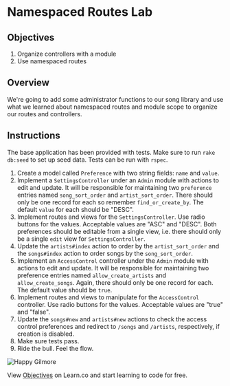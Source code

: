 # Namespaced Routes Lab

## Objectives

1. Organize controllers with a module
2. Use namespaced routes

## Overview

We're going to add some administrator functions to our song library and
use what we learned about namespaced routes and module scope to organize
our routes and controllers.

## Instructions

The base application has been provided with tests. Make sure to run
`rake db:seed` to set up seed data. Tests can be run with `rspec`.

1. Create a model called `Preference` with two string fields: `name` and
   `value`.
2. Implement a `SettingsController` under an `Admin` module with actions
   to edit and update. It will be responsible for maintaining two
`preference` entries named `song_sort_order` and `artist_sort_order`. There
should only be one record for each so remember `find_or_create_by`. The
default `value` for each should be "DESC".
3. Implement routes and views for the `SettingsController`. Use
   radio buttons for the values. Acceptable values are "ASC" and "DESC".
Both preferences should be editable from a single view, i.e. there should only be a single `edit` view for
`SettingsController`. 
4. Update the `artists#index` action to order by the `artist_sort_order`
   and the `songs#index` action to order songs by the `song_sort_order`.
5. Implement an `AccessControl` controller under the `Admin` module with
   actions to edit and update. It will be responsible for maintaining
two preference entries named `allow_create_artists` and
`allow_create_songs`. Again, there should only be one record for each.
The default value should be `true`.
6. Implement routes and views to manipulate for the `AccessControl`
   controller. Use radio buttons for the values. Acceptable values are
"true" and "false".
7. Update the `songs#new` and `artists#new` actions to check the access
   control preferences and redirect to `/songs` and `/artists`,
respectively, if creation is disabled.
8. Make sure tests pass.
9. Ride the bull. Feel the flow.

![Happy Gilmore](http://i.giphy.com/h2Q9ZYee54UOk.gif)

<p data-visibility='hidden'>View <a href='https://learn.co/lessons/namespaced-routes-lab' title='Objectives'>Objectives</a> on Learn.co and start learning to code for free.</p>
